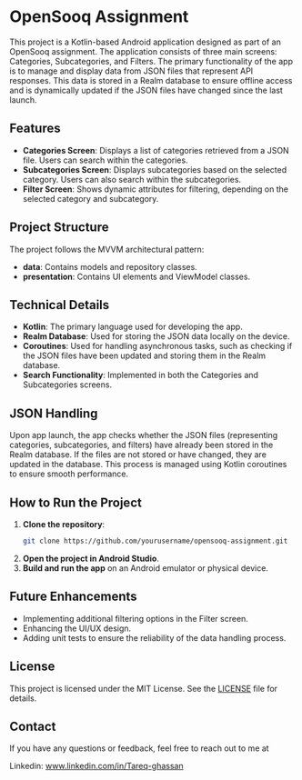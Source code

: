 
# OpenSooq Assignment

This project is a Kotlin-based Android application designed as part of an OpenSooq assignment. The application consists of three main screens: Categories, Subcategories, and Filters. The primary functionality of the app is to manage and display data from JSON files that represent API responses. This data is stored in a Realm database to ensure offline access and is dynamically updated if the JSON files have changed since the last launch.

## Features

- **Categories Screen**: Displays a list of categories retrieved from a JSON file. Users can search within the categories.
- **Subcategories Screen**: Displays subcategories based on the selected category. Users can also search within the subcategories.
- **Filter Screen**: Shows dynamic attributes for filtering, depending on the selected category and subcategory.

## Project Structure

The project follows the MVVM architectural pattern:

- **data**: Contains models and repository classes.
- **presentation**: Contains UI elements and ViewModel classes.

## Technical Details

- **Kotlin**: The primary language used for developing the app.
- **Realm Database**: Used for storing the JSON data locally on the device.
- **Coroutines**: Used for handling asynchronous tasks, such as checking if the JSON files have been updated and storing them in the Realm database.
- **Search Functionality**: Implemented in both the Categories and Subcategories screens.

## JSON Handling

Upon app launch, the app checks whether the JSON files (representing categories, subcategories, and filters) have already been stored in the Realm database. If the files are not stored or have changed, they are updated in the database. This process is managed using Kotlin coroutines to ensure smooth performance.

## How to Run the Project

1. **Clone the repository**:
   ```bash
   git clone https://github.com/yourusername/opensooq-assignment.git
   ```
2. **Open the project in Android Studio**.
3. **Build and run the app** on an Android emulator or physical device.

## Future Enhancements

- Implementing additional filtering options in the Filter screen.
- Enhancing the UI/UX design.
- Adding unit tests to ensure the reliability of the data handling process.

## License

This project is licensed under the MIT License. See the [LICENSE](LICENSE) file for details.

## Contact

If you have any questions or feedback, feel free to reach out to me at

Linkedin: www.linkedin.com/in/Tareq-ghassan
